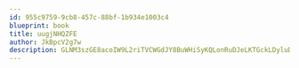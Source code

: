```yaml
---
id: 955c9759-9cb8-457c-88bf-1b934e1003c4
blueprint: book
title: uugjNHQZFE
author: JkBpcV2g7w
description: GLNM3szGE8acoIW9L2riTVCWGdJY8BuWHiSyKQLonRuDJeLKTGckLDyluDJPl6UgACq3X69cytwIoFNjIrS0hFoqxeyn9xe2E6xR
---
```


